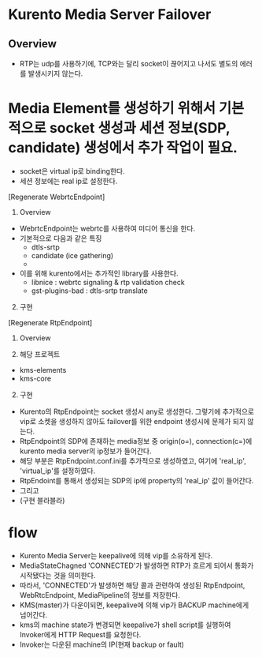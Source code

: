 # Kurento Media Server Failover

## Overview
- RTP는 udp를 사용하기에, TCP와는 달리 socket이 끊어지고 나서도 별도의 에러를 발생시키지 않는다.

# Media Element를 생성하기 위해서 기본적으로 socket 생성과 세션 정보(SDP, candidate) 생성에서 추가 작업이 필요.
- socket은 virtual ip로 binding한다.
- 세션 정보에는 real ip로 설정한다.

[Regenerate WebrtcEndpoint]
1) Overview

- WebrtcEndpoint는 webrtc를 사용하여 미디어 통신을 한다.
- 기본적으로 다음과 같은 특징
  - dtls-srtp
  - candidate (ice gathering)
  -
- 이를 위해 kurento에서는 추가적인 library를 사용한다.
  - libnice : webrtc signaling & rtp validation check
  - gst-plugins-bad : dtls-srtp translate

2) 구현

[Regenerate RtpEndpoint]
1) Overview


3) 해당 프로젝트
  - kms-elements
  - kms-core

2) 구현
- Kurento의 RtpEndpoint는 socket 생성시 any로 생성한다. 그렇기에 추가적으로 vip로 소켓을 생성하지 않아도 failover를 위한 endpoint 생성시에 문제가 되지 않는다.
- RtpEndpoint의 SDP에 존재하는 media정보 중 origin(o=), connection(c=)에 kurento media server의 ip정보가 들어간다.
- 해당 부분은 RtpEndpoint.conf.ini를 추가적으로 생성하였고, 여기에 'real_ip', 'virtual_ip'를 설정하였다.
- RtpEndoint를 통해서 생성되는 SDP의 ip에 property의 'real_ip' 값이 들어간다.
- 그리고
- (구현 블라블라)

# flow
- Kurento Media Server는 keepalive에 의해 vip를 소유하게 된다.
- MediaStateChagned 'CONNECTED'가 발생하면 RTP가 흐르게 되어서 통화가 시작됐다는 것을 의미한다.
- 따라서, 'CONNECTED'가 발생하면 해당 콜과 관련하여 생성된 RtpEndpoint, WebRtcEndpoint, MediaPipeline의 정보를 저장한다.
- KMS(master)가 다운이되면, keepalive에 의해 vip가 BACKUP machine에게 넘어간다.
- kms의 machine state가 변경되면 keepalive가 shell script를 실행하여 Invoker에게 HTTP Request를 요청한다.
- Invoker는 다운된 machine의 IP(현재 backup or fault)
